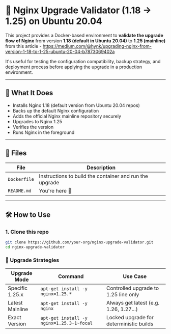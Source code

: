 # 🐳 Nginx Upgrade Validator (1.18 → 1.25) on Ubuntu 20.04

This project provides a Docker-based environment to **validate the upgrade flow of Nginx** from version **1.18 (default in Ubuntu 20.04)** to **1.25 (mainline)** from this article - https://medium.com/@hynk/upgrading-nginx-from-version-1-18-to-1-25-ubuntu-20-04-b7873069402a 

It's useful for testing the configuration compatibility, backup strategy, and deployment process before applying the upgrade in a production environment.

---

## 🚀 What It Does

- Installs Nginx 1.18 (default version from Ubuntu 20.04 repos)
- Backs up the default Nginx configuration
- Adds the official Nginx mainline repository securely
- Upgrades to Nginx 1.25
- Verifies the version
- Runs Nginx in the foreground

---

## 📂 Files

| File         | Description                                               |
|--------------|-----------------------------------------------------------|
| `Dockerfile` | Instructions to build the container and run the upgrade  |
| `README.md`  | You're here 🙂                                             |

---

## 🛠️ How to Use

### 1. Clone this repo

```bash
git clone https://github.com/your-org/nginx-upgrade-validator.git
cd nginx-upgrade-validator
```

### 🎯 Upgrade Strategies

| Upgrade Mode     | Command                                          | Use Case                                      |
|------------------|--------------------------------------------------|-----------------------------------------------|
| Specific 1.25.x  | `apt-get install -y nginx=1.25.*`                | Controlled upgrade to 1.25 line only          |
| Latest Mainline  | `apt-get install -y nginx`                       | Always get latest (e.g. 1.26, 1.27...)         |
| Exact Version     | `apt-get install -y nginx=1.25.3-1~focal`        | Locked upgrade for deterministic builds       |

